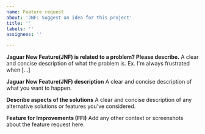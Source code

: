 ```yaml
---
name: Feature request
about: 'JNF: Suggest an idea for this project'
title: ''
labels: ''
assignees: ''

---
```


**Jaguar New Feature(JNF) is related to a problem? Please describe.**
A clear and concise description of what the problem is. Ex. I'm always frustrated when [...]

**Jaguar New Feature(JNF) description**
A clear and concise description of what you want to happen.

**Describe aspects of the solutions**
A clear and concise description of any alternative solutions or features you've considered.

**Feature for Improvements (FFI)**
Add any other context or screenshots about the feature request here.

